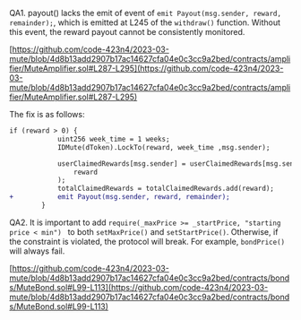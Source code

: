 QA1. payout() lacks the emit of event of ``emit Payout(msg.sender, reward, remainder);``, which is emitted at L245 of the ``withdraw()`` function. Without this event, the reward payout cannot be consistently monitored. 

[https://github.com/code-423n4/2023-03-mute/blob/4d8b13add2907b17ac14627cfa04e0c3cc9a2bed/contracts/amplifier/MuteAmplifier.sol#L287-L295](https://github.com/code-423n4/2023-03-mute/blob/4d8b13add2907b17ac14627cfa04e0c3cc9a2bed/contracts/amplifier/MuteAmplifier.sol#L287-L295)


The fix is as follows:

```diff
if (reward > 0) {
            uint256 week_time = 1 weeks;
            IDMute(dToken).LockTo(reward, week_time ,msg.sender);

            userClaimedRewards[msg.sender] = userClaimedRewards[msg.sender].add(
                reward
            );
            totalClaimedRewards = totalClaimedRewards.add(reward);
+           emit Payout(msg.sender, reward, remainder);    
        }
```

QA2. It is important to add ``require(_maxPrice >= _startPrice, "starting price < min") `` to both ``setMaxPrice()`` and ``setStartPrice()``. Otherwise, if the constraint is violated, the protocol will break. For example, ``bondPrice()`` will always fail. 


[https://github.com/code-423n4/2023-03-mute/blob/4d8b13add2907b17ac14627cfa04e0c3cc9a2bed/contracts/bonds/MuteBond.sol#L99-L113](https://github.com/code-423n4/2023-03-mute/blob/4d8b13add2907b17ac14627cfa04e0c3cc9a2bed/contracts/bonds/MuteBond.sol#L99-L113)


